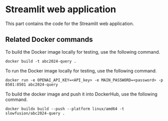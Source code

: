 # Streamlit web application

This part contains the code for the Streamlit web application. 

## Related Docker commands

To build the Docker image locally for testing, use the following command.

    docker build -t abc2024-query .

To run the Docker image locally for testing, use the following command.

    docker run -e OPENAI_API_KEY=<API_key> -e MAIN_PASSWORD=<password> -p 8501:8501 abc2024-query

To build the docker image and push it into DockerHub, use the following 
command.

    docker buildx build --push --platform linux/amd64 -t slowfusion/abc2024-query .
